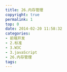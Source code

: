 ```yaml
---
title: 26.内存管理
copyright: true
permalink: 1
top: 0
date: 2014-02-20 11:58:32
categories:
- 前端开发
- 2.标准
- 3.W3C
- 3.javaScript
- 26.内存管理
tags:
---
```

